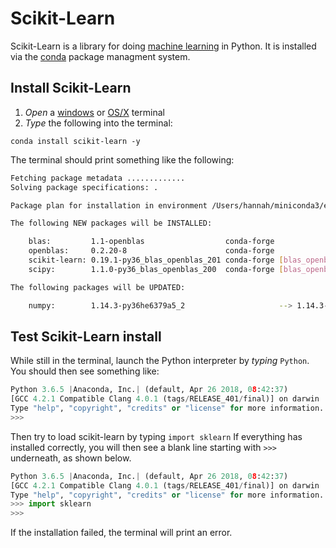 # Scikit-Learn

Scikit-Learn is a library for doing [machine learning](http://scikit-learn.org/stable/index.html) in Python. It is installed via the [conda](conda.md) package managment system.

## Install Scikit-Learn

1. *Open* a [windows](windows_terminal.md) or [OS/X](osx_terminal.md) terminal
2. *Type* the following into the terminal:

```shell
conda install scikit-learn -y
```
The terminal should print something like the following:

```bash
Fetching package metadata .............
Solving package specifications: .

Package plan for installation in environment /Users/hannah/miniconda3/envs/installenv:

The following NEW packages will be INSTALLED:

    blas:         1.1-openblas                  conda-forge
    openblas:     0.2.20-8                      conda-forge
    scikit-learn: 0.19.1-py36_blas_openblas_201 conda-forge [blas_openblas]
    scipy:        1.1.0-py36_blas_openblas_200  conda-forge [blas_openblas]

The following packages will be UPDATED:

    numpy:        1.14.3-py36he6379a5_2                     --> 1.14.3-py36_blas_openblas_200 conda-forge [blas_openblas]
```
## Test Scikit-Learn  install

While still in the terminal, launch the Python interpreter by *typing* `Python`. You should then see something like:
```python
Python 3.6.5 |Anaconda, Inc.| (default, Apr 26 2018, 08:42:37) 
[GCC 4.2.1 Compatible Clang 4.0.1 (tags/RELEASE_401/final)] on darwin
Type "help", "copyright", "credits" or "license" for more information.
>>> 
```

Then try to load scikit-learn by typing `import sklearn` If everything has installed correctly, you will then see a blank line starting with `>>>` underneath, as shown below. 
```python
Python 3.6.5 |Anaconda, Inc.| (default, Apr 26 2018, 08:42:37) 
[GCC 4.2.1 Compatible Clang 4.0.1 (tags/RELEASE_401/final)] on darwin
Type "help", "copyright", "credits" or "license" for more information.
>>> import sklearn
>>> 
```

If the installation failed, the terminal will print an error. 
